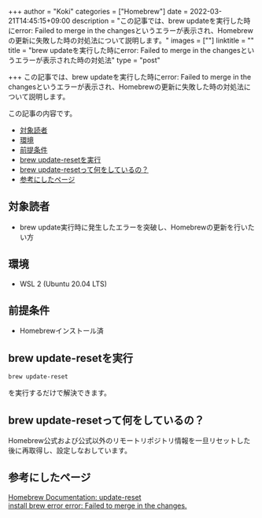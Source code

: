 +++
author = "Koki"
categories = ["Homebrew"]
date = 2022-03-21T14:45:15+09:00
description = "この記事では、brew updateを実行した時にerror: Failed to merge in the changesというエラーが表示され、Homebrewの更新に失敗した時の対処法について説明します。"
images = [""]
linktitle = ""
title = "brew updateを実行した時にerror: Failed to merge in the changesというエラーが表示された時の対処法"
type = "post"

+++
この記事では、brew updateを実行した時にerror: Failed to merge in the changesというエラーが表示され、Homebrewの更新に失敗した時の対処法について説明します。

この記事の内容です。
<!-- START doctoc generated TOC please keep comment here to allow auto update -->
<!-- DON'T EDIT THIS SECTION, INSTEAD RE-RUN doctoc TO UPDATE -->


- <font color="#1111cc">[対象読者](#%E5%AF%BE%E8%B1%A1%E8%AA%AD%E8%80%85)</font>
- <font color="#1111cc">[環境](#%E7%92%B0%E5%A2%83)</font>
- <font color="#1111cc">[前提条件](#%E5%89%8D%E6%8F%90%E6%9D%A1%E4%BB%B6)</font>
- <font color="#1111cc">[brew update-resetを実行](#brew-update-reset%E3%82%92%E5%AE%9F%E8%A1%8C)</font>
- <font color="#1111cc">[brew update-resetって何をしているの？](#brew-update-reset%E3%81%A3%E3%81%A6%E4%BD%95%E3%82%92%E3%81%97%E3%81%A6%E3%81%84%E3%82%8B%E3%81%AE)</font>
- <font color="#1111cc">[参考にしたページ](#%E5%8F%82%E8%80%83%E3%81%AB%E3%81%97%E3%81%9F%E3%83%9A%E3%83%BC%E3%82%B8)</font>

<!-- END doctoc generated TOC please keep comment here to allow auto update -->


## 対象読者
- brew update実行時に発生したエラーを突破し、Homebrewの更新を行いたい方


## 環境
- WSL 2 (Ubuntu 20.04 LTS)


## 前提条件
- Homebrewインストール済


## brew update-resetを実行
```sh
brew update-reset
```
を実行するだけで解決できます。

## brew update-resetって何をしているの？
Homebrew公式および公式以外のリモートリポジトリ情報を一旦リセットした後に再取得し、設定しなおしています。


## 参考にしたページ
<font color="#1111cc"><a href="https://docs.brew.sh/Manpage#update-reset-repository-" target="_blank">Homebrew Documentation: update-reset </a></font>  
<font color="#1111cc"><a href="https://github.com/Homebrew/brew/issues/8975" target="_blank">install brew error error: Failed to merge in the changes.</a></font>  
